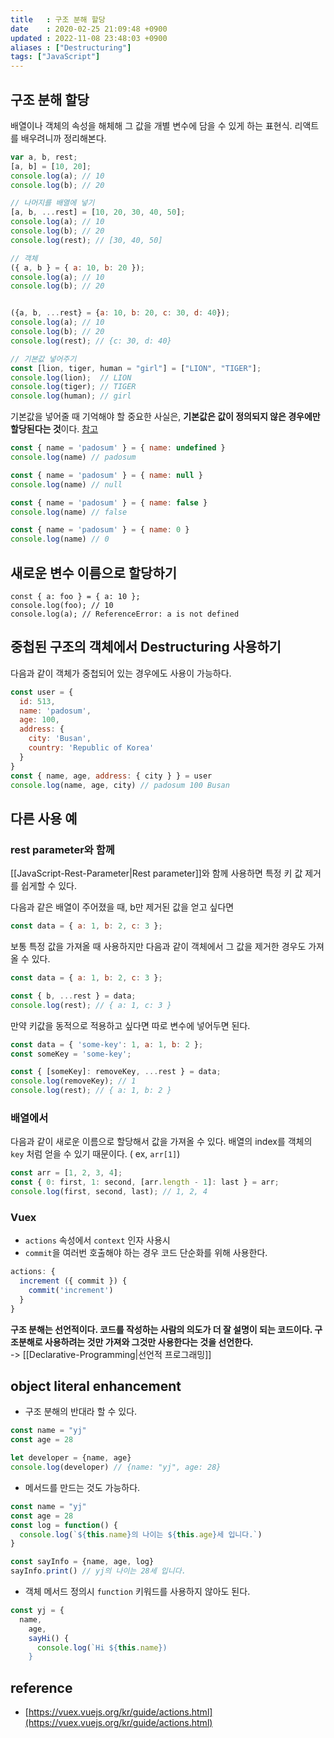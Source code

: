 ```yaml
---
title   : 구조 분해 할당
date    : 2020-02-25 21:09:48 +0900
updated : 2022-11-08 23:48:03 +0900
aliases : ["Destructuring"]
tags: ["JavaScript"]
---
```


## 구조 분해 할당
배열이나 객체의 속성을 해체해 그 값을 개별 변수에 담을 수 있게 하는 표현식.
리액트를 배우려니까 정리해본다.

```javascript
var a, b, rest;
[a, b] = [10, 20];
console.log(a); // 10
console.log(b); // 20

// 나머지를 배열에 넣기
[a, b, ...rest] = [10, 20, 30, 40, 50];
console.log(a); // 10
console.log(b); // 20
console.log(rest); // [30, 40, 50]

// 객체
({ a, b } = { a: 10, b: 20 });
console.log(a); // 10
console.log(b); // 20


({a, b, ...rest} = {a: 10, b: 20, c: 30, d: 40});
console.log(a); // 10
console.log(b); // 20
console.log(rest); // {c: 30, d: 40}

// 기본값 넣어주기
const [lion, tiger, human = "girl"] = ["LION", "TIGER"];
console.log(lion);  // LION
console.log(tiger); // TIGER
console.log(human); // girl
```

기본값을 넣어줄 때 기억해야 할 중요한 사실은, **기본값은 값이 정의되지 않은 경우에만 할당된다는 것**이다. [참고](https://wesbos.com/destructuring-default-values)
```js
const { name = 'padosum' } = { name: undefined }
console.log(name) // padosum

const { name = 'padosum' } = { name: null }
console.log(name) // null

const { name = 'padosum' } = { name: false }
console.log(name) // false

const { name = 'padosum' } = { name: 0 }
console.log(name) // 0
```

## 새로운 변수 이름으로 할당하기
```javascriptasda
const { a: foo } = { a: 10 };
console.log(foo); // 10
console.log(a); // ReferenceError: a is not defined
```

## 중첩된 구조의 객체에서 Destructuring 사용하기

다음과 같이 객체가 중첩되어 있는 경우에도 사용이 가능하다.
```javascript
const user = {
  id: 513,
  name: 'padosum',
  age: 100,
  address: {
    city: 'Busan',
    country: 'Republic of Korea'
  }
}
const { name, age, address: { city } } = user
console.log(name, age, city) // padosum 100 Busan
```


## 다른 사용 예  

### rest parameter와 함께

[[JavaScript-Rest-Parameter|Rest parameter]]와 함께 사용하면 특정 키 값 제거를 쉽게할 수 있다.

다음과 같은 배열이 주어졌을 때, b만 제거된 값을 얻고 싶다면
```js
const data = { a: 1, b: 2, c: 3 };
```

보통 특정 값을 가져올 때 사용하지만 다음과 같이 객체에서 그 값을 제거한 경우도 가져올 수 있다.
```js
const data = { a: 1, b: 2, c: 3 };

const { b, ...rest } = data;
console.log(rest); // { a: 1, c: 3 }
```

만약 키값을 동적으로 적용하고 싶다면 따로 변수에 넣어두면 된다.
```js
const data = { 'some-key': 1, a: 1, b: 2 };
const someKey = 'some-key';

const { [someKey]: removeKey, ...rest } = data;
console.log(removeKey); // 1
console.log(rest); // { a: 1, b: 2 }
```

### 배열에서 
다음과 같이 새로운 이름으로 할당해서 값을 가져올 수 있다. 배열의 index를 객체의 `key` 처럼 얻을 수 있기 때문이다. ( ex, `arr[1]`)
```js
const arr = [1, 2, 3, 4];
const { 0: first, 1: second, [arr.length - 1]: last } = arr;
console.log(first, second, last); // 1, 2, 4
```

### Vuex  
- `actions` 속성에서 `context` 인자 사용시
- `commit`을 여러번 호출해야 하는 경우 코드 단순화를 위해 사용한다.  
```javascript
actions: {
  increment ({ commit }) {
    commit('increment')
  }
}
```

**구조 분해는 선언적이다. 코드를 작성하는 사람의 의도가 더 잘 설명이 되는 코드이다. 구조분해로 사용하려는 것만 가져와 그것만 사용한다는 것을 선언한다.**   
-> [[Declarative-Programming|선언적 프로그래밍]]

## object literal enhancement  
- 구조 분해의 반대라 할 수 있다.  
```javascript 
const name = "yj"
const age = 28  

let developer = {name, age}
console.log(developer) // {name: "yj", age: 28}
```
- 메서드를 만드는 것도 가능하다.  
```javascript
const name = "yj"
const age = 28  
const log = function() {
  console.log(`${this.name}의 나이는 ${this.age}세 입니다.`) 
}

const sayInfo = {name, age, log} 
sayInfo.print() // yj의 나이는 28세 입니다. 
```
- 객체 메서드 정의시 `function` 키워드를 사용하지 않아도 된다.  
```javascript
const yj = {
  name, 
	age,
	sayHi() {
	  console.log(`Hi ${this.name})
	}
```

## reference 
- [https://vuex.vuejs.org/kr/guide/actions.html](https://vuex.vuejs.org/kr/guide/actions.html)